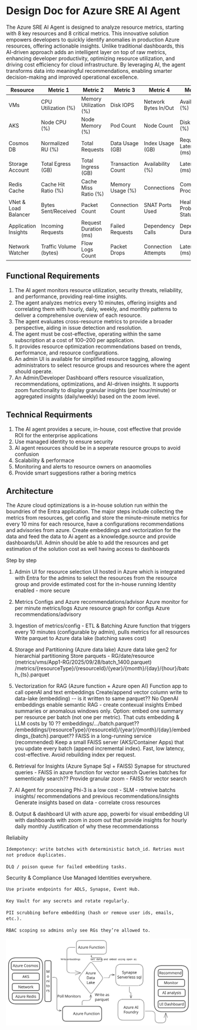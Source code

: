 # Design Doc for Azure SRE AI Agent

The Azure SRE AI Agent is designed to analyze resource metrics, starting with 8 key resources and 8 critical metrics. This innovative solution empowers developers to quickly identify anomalies in production Azure resources, offering actionable insights. Unlike traditional dashboards, this AI-driven approach adds an intelligent layer on top of raw metrics, enhancing developer productivity, optimizing resource utilization, and driving cost efficiency for cloud infrastructure. By leveraging AI, the agent transforms data into meaningful recommendations, enabling smarter decision-making and improved operational excellence.


| Resource               | Metric 1                  | Metric 2                  | Metric 3         | Metric 4                 | Metric 5          | Metric 6          | Metric 7              | Metric 8              |
|------------------------|---------------------------|---------------------------|------------------|--------------------------|-------------------|-------------------|-----------------------|-----------------------|
| VMs                    | CPU Utilization (%)       | Memory Utilization (%)    | Disk IOPS        | Network Bytes In/Out     | Availability (%)  | Idle Time (%)     | Power State (on/off)  | Failure Rate (errors) |
| AKS                    | Node CPU (%)             | Node Memory (%)           | Pod Count        | Node Count               | Disk Usage (%)    | Network Bytes     | API Requests          | Pod Failures          |
| Cosmos DB              | Normalized RU (%)        | Total Requests            | Data Usage (GB)  | Index Usage (GB)         | Request Latency (ms) | Availability (%) | Failure Rates         | Throttled Requests    |
| Storage Account        | Total Egress (GB)        | Total Ingress (GB)        | Transaction Count| Availability (%)         | Latency (ms)      | Error Rate        | Storage Used (GB)     | Throughput (ops/s)    |
| Redis Cache            | Cache Hit Ratio (%)      | Cache Miss Ratio (%)      | Memory Usage (%) | Connections              | Commands Processed| Evicted Keys      | Latency (ms)          | Errors                |
| VNet & Load Balancer   | Bytes Sent/Received      | Packet Count              | Connection Count | SNAT Ports Used          | Health Probe Status | Latency (ms)     | Dropped Packets       | Availability (%)      |
| Application Insights   | Incoming Requests        | Request Duration (ms)     | Failed Requests  | Dependency Calls         | Dependency Duration | Exceptions       | Page Views            | Performance Counters  |
| Network Watcher        | Traffic Volume (bytes)   | Flow Logs Count           | Packet Drops     | Connection Attempts      | Latency (ms)      | Error Rate        | Bandwidth Usage       | DDoS Attacks          |

## Functional Requirements

1. The AI agent monitors resource utilization, security threats, reliability, and performance, providing real-time insights.
2. The agent analyzes metrics every 10 minutes, offering insights and correlating them with hourly, daily, weekly, and monthly patterns to deliver a comprehensive overview of each resource.
3. The agent evaluates cross-resource metrics to provide a broader perspective, aiding in issue detection and resolution.
4. The agent must be cost-effective, operating within the same subscription at a cost of $100–$200 per application.
5. It provides resource optimization recommendations based on trends, performance, and resource configurations.
6. An admin UI is available for simplified resource tagging, allowing administrators to select resource groups and resources where the agent should operate.
7. An Admin/Developer Dashboard offers resource visualization, recommendations, optimizations, and AI-driven insights. It supports zoom functionality to display granular insights (per hour/minute) or aggregated insights (daily/weekly) based on the zoom level.

## Technical Requirments

1. The AI agent provides a secure, in-house, cost effective that provide ROI for the enterprise applications
2. Use managed identity to ensure security
3. AI agent resources should be in a seperate resource groups to avoid confusion
4. Scalability & performace
5. Monitoring and alerts to resource owners on anaomolies
6. Provide smart suggestions rather a boring metrics


## Architecture

The Azure cloud optimizations is a in-house solution run within the boundries of the Entra application. The major steps include collecting the metrics from resources, get config and store the minute-minute metrics for every 10 mins for each resource, have a configurations recommendations and advisories from azure. Create embeddings and vectorization for the data and feed the data to Ai agent as a knowledge.source and provide dashboards/UI. Admin should be able to add the resources and get estimation of the solution cost as well having access to dashboards

Step by step 

1. Admin UI for resource selection
    UI hosted in Azure which is integrated with Entra for the admins to select the resources from the resource group and provide estimated cost for the in-house running
    Identity enabled - more secure

2. Metrics Configs and Azure recommendations/advisor
    Azure monitor for per minute metrics/logs
    Azure resource graph for configs
    Azure recommendations/advisory

3. Ingestion of metrics/config - ETL & Batching
    Azure function that triggers every 10 minutes (configurable by admin), pulls metrics for all resources
    Write parquet to Azure data lake (batching saves cost)

4. Storage and Partitioning (Azure data lake)
    Azure data lake gen2 for hierarchial partitioning
    Store parquets - RG/date/resource (metrics/vms/App1-RG/2025/09/28/batch_1400.parquet)
    /metrics/{resourceType}/{resourceId}/{year}/{month}/{day}/{hour}/batch_{ts}.parquet

5. Vectorization for RAG (Azure function + Azure open AI)
    Function app to call openAI and text embeddings
    Create/append vector column write to data-lake (embedding) -- is it written to same parquet?? No
    OpenAI embeddings enable semantic RAG - create contexual insights
    Embed summaries or anomalous windows only. Option: embed one summary per resource per batch (not one per metric). That cuts embedding & LLM costs by 10 ??
    embeddings/.../batch.parquet??
    /embeddings/{resourceType}/{resourceId}/{year}/{month}/{day}/embeddings_{batch}.parquet??
    FAISS in a long-running service (recommended)
    Keep a small FAISS server (AKS/Container Apps) that you update every batch (append incremental index). Fast, low latency, cost-effective. Avoid rebuilding index per request.

6. Retrieval for Insights (Azure Synape Sql + FAISS)
    Synapse for structured queries - FAISS in azure function for vector search
    Queries batches for sementically search??
    Provide granular zoom - FAISS for vector search

7. AI Agent for processing
    Phi-3 is a low cost - SLM - retreive batchs insights/ recommendations and previous recommendations/insights
    Generate insights based on data - correlate cross resources

8. Output & dashboard
    UI with azure app, powerbi for visual embedding
    UI with dashboards with zoom in zoom out that provide insights for hourly daily monthly 
    Justification of why these recommendationss

Reliabiity

    Idempotency: write batches with deterministic batch_id. Retries must not produce duplicates.

    DLQ / poison queue for failed embedding tasks.

Security & Compliance
    Use Managed Identities everywhere.

    Use private endpoints for ADLS, Synapse, Event Hub.

    Key Vault for any secrets and rotate regularly.

    PII scrubbing before embedding (hash or remove user ids, emails, etc.).

    RBAC scoping so admins only see RGs they’re allowed to.

![alt text](azureoptimizations.svg)
